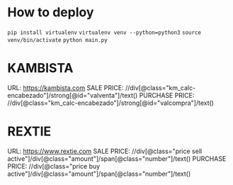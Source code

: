 # How to deploy

```pip install virtualenv```
```virtualenv venv --python=python3```
```source venv/bin/activate```
```python main.py```



# KAMBISTA
URL: https://kambista.com
SALE PRICE: //div[@class="km_calc-encabezado"]/strong[@id="valventa"]/text()
PURCHASE PRICE: //div[@class="km_calc-encabezado"]/strong[@id="valcompra"]/text()

# REXTIE
URL: https://www.rextie.com
SALE PRICE: //div[@class="price sell active"]/div[@class="amount"]/span[@class="number"]/text()
PURCHASE PRICE: //div[@class="price buy active"]/div[@class="amount"]/span[@class="number"]/text()